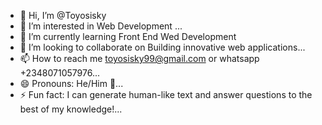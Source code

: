 - 👋 Hi, I’m @Toyosisky
- 👀 I’m interested in Web Development ...
- 🌱 I’m currently learning Front End Wed Development
- 💞️ I’m looking to collaborate on Building innovative web applications...
- 📫 How to reach me toyosisky99@gmail.com or whatsapp +2348071057976...
- 😄 Pronouns: He/Him 👨...
- ⚡ Fun fact: I can generate human-like text and answer questions to the best of my knowledge!...

<!---
Toyosisky/Toyosisky is a ✨ special ✨ repository because its `README.md` (this file) appears on your GitHub profile.
You can click the Preview link to take a look at your changes.
--->

